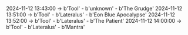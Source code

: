2024-11-12 13:43:00 -> b'Tool' - b'unknown' - b'The Grudge'
2024-11-12 13:51:00 -> b'Tool' - b'Lateralus' - b'Eon Blue Apocalypse'
2024-11-12 13:52:00 -> b'Tool' - b'Lateralus' - b'The Patient'
2024-11-12 14:00:00 -> b'Tool' - b'Lateralus' - b'Mantra'
